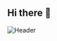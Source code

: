 ## Hi there 👋


![Header](https://github.com/user-attachments/assets/0790a728-7714-4256-93db-b1ea133d5545)

<!--
**OmniaAliZ/OmniaAliZ** is a ✨ _special_ ✨ repository because its `README.md` (this file) appears on your GitHub profile.

Here are some ideas to get you started:

- 🔭 I’m currently working on ...
- 🌱 I’m currently learning ...
- 👯 I’m looking to collaborate on ...
- 🤔 I’m looking for help with ...
- 💬 Ask me about ...
- 📫 How to reach me: ...
- 😄 Pronouns: ...
- ⚡ Fun fact: ...
-->

